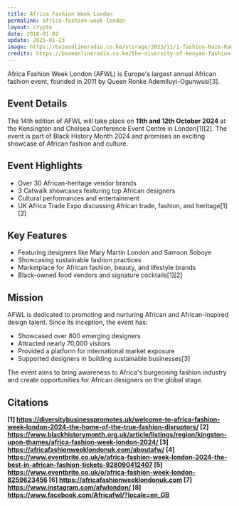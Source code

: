 ```yaml
---
title: Africa Fashion Week London
permalink: africa-fashion-week-london
layout: crypto
date: 2018-01-02
update: 2025-01-23
image: https://bazeonlineradio.co.ke/storage/2023/11/1-fashion-Baze-Radio-756x504.jpg
credits: https://bazeonlineradio.co.ke/the-diversity-of-kenyan-fashion-and-brands/
---
```


Africa Fashion Week London (AFWL) is Europe's largest annual African fashion event, founded in 2011 by Queen Ronke Ademiluyi-Ogunwusi[3].

## Event Details
The 14th edition of AFWL will take place on **11th and 12th October 2024** at the Kensington and Chelsea Conference Event Centre in London[1][2]. The event is part of Black History Month 2024 and promises an exciting showcase of African fashion and culture.

## Event Highlights
- Over 30 African-heritage vendor brands
- 3 Catwalk showcases featuring top African designers
- Cultural performances and entertainment
- UK Africa Trade Expo discussing African trade, fashion, and heritage[1][2]

## Key Features
- Featuring designers like Mary Martin London and Samson Soboye
- Showcasing sustainable fashion practices
- Marketplace for African fashion, beauty, and lifestyle brands
- Black-owned food vendors and signature cocktails[1][2]

## Mission
AFWL is dedicated to promoting and nurturing African and African-inspired design talent. Since its inception, the event has:
- Showcased over 800 emerging designers
- Attracted nearly 70,000 visitors
- Provided a platform for international market exposure
- Supported designers in building sustainable businesses[3]

The event aims to bring awareness to Africa's burgeoning fashion industry and create opportunities for African designers on the global stage.

## Citations

**[1] https://diversitybusinesspromotes.uk/welcome-to-africa-fashion-week-london-2024-the-home-of-the-true-fashion-disruptors/
[2] https://www.blackhistorymonth.org.uk/article/listings/region/kingston-upon-thames/africa-fashion-week-london-2024/
[3] https://africafashionweeklondonuk.com/aboutafw/
[4] https://www.eventbrite.co.uk/e/africa-fashion-week-london-2024-the-best-in-african-fashion-tickets-928090412407
[5] https://www.eventbrite.co.uk/o/africa-fashion-week-london-8259623456
[6] https://africafashionweeklondonuk.com
[7] https://www.instagram.com/afwlondon/
[8] https://www.facebook.com/Africafwl/?locale=en_GB**
